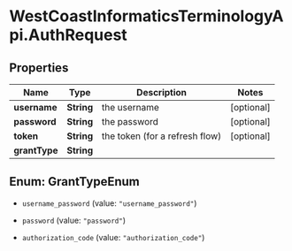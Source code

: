 # WestCoastInformaticsTerminologyApi.AuthRequest

## Properties

Name | Type | Description | Notes
------------ | ------------- | ------------- | -------------
**username** | **String** | the username | [optional] 
**password** | **String** | the password | [optional] 
**token** | **String** | the token (for a refresh flow) | [optional] 
**grantType** | **String** |  | 



## Enum: GrantTypeEnum


* `username_password` (value: `"username_password"`)

* `password` (value: `"password"`)

* `authorization_code` (value: `"authorization_code"`)




